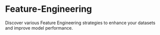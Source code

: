 # Feature-Engineering
Discover various Feature Engineering strategies to enhance your datasets and improve model performance.
